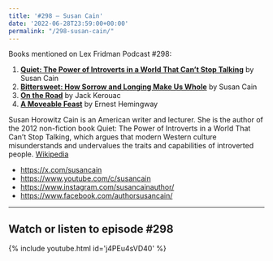 ```yaml
---
title: '#298 – Susan Cain'
date: '2022-06-28T23:59:00+00:00'
permalink: "/298-susan-cain/"
---
```


Books mentioned on Lex Fridman Podcast #298:

1. <b><a href="https://amzn.to/46Pv6Az" target="_blank" rel="sponsored noopener noreferrer">Quiet: The Power of Introverts in a World That Can’t Stop Talking</a></b> by Susan Cain
2. <b><a href="https://amzn.to/3QyX7a2" target="_blank" rel="sponsored noopener noreferrer">Bittersweet: How Sorrow and Longing Make Us Whole</a></b> by Susan Cain
3. <b><a href="https://amzn.to/3FzGGUn" target="_blank" rel="sponsored noopener noreferrer">On the Road</a></b> by Jack Kerouac
4. <b><a href="https://amzn.to/3scv6vw" target="_blank" rel="sponsored noopener noreferrer">A Moveable Feast</a></b> by Ernest Hemingway

Susan Horowitz Cain is an American writer and lecturer. She is the author of the 2012 non-fiction book Quiet: The Power of Introverts in a World That Can’t Stop Talking, which argues that modern Western culture misunderstands and undervalues the traits and capabilities of introverted people. <a href="https://en.wikipedia.org/wiki/Susan_Cain" target="_blank">Wikipedia</a>

- <a href="https://x.com/susancain" target="_blank">https://x.com/susancain</a>
- <a href="https://www.youtube.com/c/susancain" target="_blank">https://www.youtube.com/c/susancain</a>
- <a href="https://www.instagram.com/susancainauthor/" target="_blank">https://www.instagram.com/susancainauthor/</a>
- <a href="https://www.facebook.com/authorsusancain/" target="_blank">https://www.facebook.com/authorsusancain/</a>

- - - - - -

## Watch or listen to episode #298

{% include youtube.html id='j4PEu4sVD40' %}